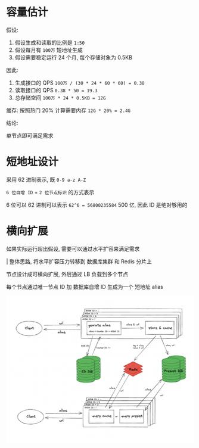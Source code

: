 # 容量估计

假设:

1. 假设生成和读取的比例是 `1:50`
2. 假设每月有 `100万` 短地址生成
3. 假设需要稳定运行 24 个月, 每个存储对象为 0.5KB

因此:

1. 生成接口的 QPS `100万 / (30 * 24 * 60 * 60) = 0.38`
2. 读取接口的 QPS `0.38 * 50 = 19.3`
3. 总存储空间 `100万 * 24 * 0.5KB = 12G`

缓存: 按照热门 20% 计算需要内存 `12G * 20% = 2.4G`

结论:

单节点即可满足需求

# 短地址设计

采用 62 进制表示, 既 `0-9 a-z A-Z`

`6 位自增 ID` + `2 位节点标识` 的方式表示

6 位可以 62 进制可以表示 `62^6 = 56800235584` 500 亿, 因此 ID 是绝对够用的

# 横向扩展

如果实际运行超出假设, 需要可以通过水平扩容来满足需求

| 整体思路, 将水平扩容压力转移到 数据库集群 和 Redis 分片上

节点设计成可横向扩展, 外层通过 LB 负载到多个节点

每个节点通过唯一节点 ID 加 数据库自增 ID 生成为一个 短地址 alias


![arch](./images/arch.png)